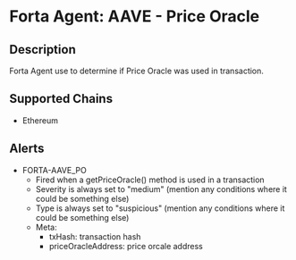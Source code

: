 # Forta Agent: AAVE - Price Oracle

## Description

Forta Agent use to determine if Price Oracle was used in transaction.

## Supported Chains

- Ethereum

## Alerts

- FORTA-AAVE_PO
  - Fired when a getPriceOracle() method is used in a transaction
  - Severity is always set to "medium" (mention any conditions where it could be something else)
  - Type is always set to "suspicious" (mention any conditions where it could be something else)
  - Meta:
    - txHash: transaction hash
    - priceOracleAddress: price orcale address
